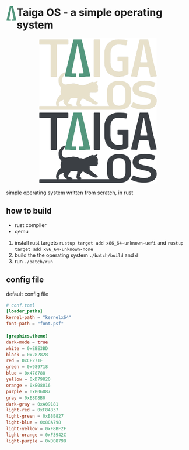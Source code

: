# <img src="/res/images/logos/logo_minimalist.png" alt="Taiga OS logo" title="logo" align="left" height="40" /> Taiga OS - a simple operating system
<p align="center">
<img src="/res/images/logos/logo_light.png#gh-dark-mode-only" alt="taiga os logo" title="logo" align="center" height="200" />


<img src="/res/images/logos/logo_dark.png#gh-light-mode-only" alt="Taiga OS logo" title="logo" align="center" height="200" />
</p>

simple operating system written from scratch, in rust 

## how to build
* rust compiler
* qemu

1. install rust targets   `rustup target add x86_64-unknown-uefi` and
    `rustup target add x86_64-unknown-none`
2. build the the operating system `./batch/build` and `d`
3. run `./batch/run`


## config file
default config file

```toml
# conf.toml
[loader_paths]
kernel-path = "kernelx64"
font-path = "font.psf"

[graphics.theme]
dark-mode = true
white = 0xEBE3BD
black = 0x282828
red = 0xCF271F
green = 0x989718
blue = 0x478788
yellow = 0xD79820
orange = 0xE08016
purple = 0xB06087
gray = 0xE8D8B0
dark-gray = 0xA09181
light-red = 0xF84837
light-green = 0xB8B827
light-blue = 0x80A798
light-yellow = 0xF8BF2F
light-orange = 0xF3942C
light-purple = 0xD08798

```
